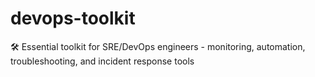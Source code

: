 # devops-toolkit
🛠️ Essential toolkit for SRE/DevOps engineers - monitoring, automation, troubleshooting, and incident response tools
